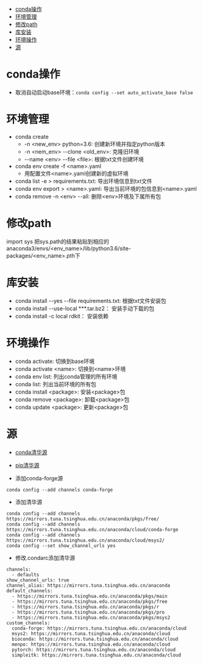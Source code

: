 - [conda操作](#conda操作)
- [环境管理](#环境管理)
- [修改path](#修改path)
- [库安装](#库安装)
- [环境操作](#环境操作)
- [源](#源)

# conda操作

* 取消自动启动base环境：`conda config --set auto_activate_base false`

# 环境管理
* conda create
	* -n \<new_env\> python=3.6: 创建新环境并指定python版本
	* -n \<nem_env\> --clone \<old_env\>: 克隆旧环境
	* --name \<env\> --file \<file\>: 根据txt文件创建环境
* conda env create -f \<name\>.yaml
    * 用配置文件\<name\>.yaml创建新的虚拟环境
* conda list -e \> requirements.txt: 导出环境信息到txt文件
* conda env export \> \<name\>.yaml: 导出当前环境的包信息到\<name\>.yaml
* conda remove -n \<env\> --all: 删除\<env\>环境及下属所有包

# 修改path
import sys
把sys.path的结果粘贴到相应的anaconda3/envs/\<env_name\>/lib/python3.6/site-packages/\<env_name\>.pth下

# 库安装
* conda install --yes --file requirements.txt: 根据txt文件安装包
* conda install --use-local ***.tar.bz2： 安装手动下载的包
* conda install -c local rdkit： 安装依赖


# 环境操作
* conda activate: 切换到base环境
* conda activate \<name\>: 切换到\<name\>环境
* conda env list: 列出conda管理的所有环境
* conda list: 列出当前环境的所有包
* conda install \<package\>: 安装\<package\>包
* conda remove \<package\>: 卸载\<package\>包
* conda update \<package\>: 更新\<package\>包

# 源

* [conda清华源](https://mirror.tuna.tsinghua.edu.cn/help/anaconda/)

* [pip清华源](https://mirrors.tuna.tsinghua.edu.cn/help/pypi/)

* 添加conda-forge源

```
conda config --add channels conda-forge
```

* 添加清华源
```
conda config --add channels https://mirrors.tuna.tsinghua.edu.cn/anaconda/pkgs/free/
conda config --add channels https://mirrors.tuna.tsinghua.edu.cn/anaconda/cloud/conda-forge
conda config --add channels https://mirrors.tuna.tsinghua.edu.cn/anaconda/cloud/msys2/
conda config --set show_channel_urls yes
```

* 修改.condarc添加清华源
```
channels:
  - defaults
show_channel_urls: true
channel_alias: https://mirrors.tuna.tsinghua.edu.cn/anaconda
default_channels:
  - https://mirrors.tuna.tsinghua.edu.cn/anaconda/pkgs/main
  - https://mirrors.tuna.tsinghua.edu.cn/anaconda/pkgs/free
  - https://mirrors.tuna.tsinghua.edu.cn/anaconda/pkgs/r
  - https://mirrors.tuna.tsinghua.edu.cn/anaconda/pkgs/pro
  - https://mirrors.tuna.tsinghua.edu.cn/anaconda/pkgs/msys2
custom_channels:
  conda-forge: https://mirrors.tuna.tsinghua.edu.cn/anaconda/cloud
  msys2: https://mirrors.tuna.tsinghua.edu.cn/anaconda/cloud
  bioconda: https://mirrors.tuna.tsinghua.edu.cn/anaconda/cloud
  menpo: https://mirrors.tuna.tsinghua.edu.cn/anaconda/cloud
  pytorch: https://mirrors.tuna.tsinghua.edu.cn/anaconda/cloud
  simpleitk: https://mirrors.tuna.tsinghua.edu.cn/anaconda/cloud
```
